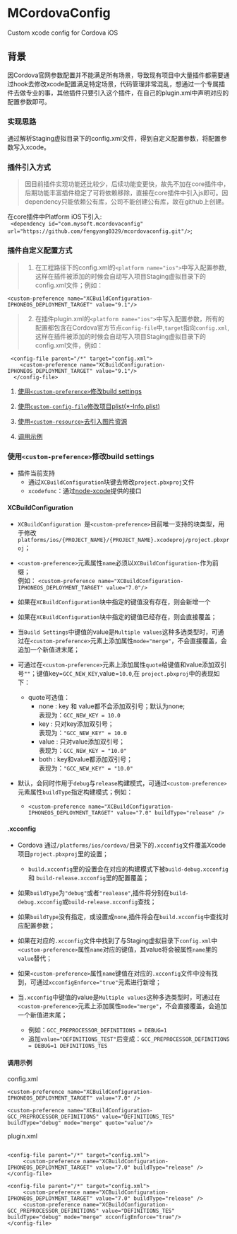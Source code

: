 
# MCordovaConfig

Custom xcode config for  Cordova iOS

## 背景
因Cordova官网参数配置并不能满足所有场景，导致现有项目中大量插件都需要通过hook去修改xcode配置满足特定场景，代码管理非常混乱，想通过一个专属插件去做专业的事，其他插件只要引入这个插件，在自己的plugin.xml中声明对应的配置参数即可。

### 实现思路
通过解析Staging虚拟目录下的config.xml文件，得到自定义配置参数，将配置参数写入xcode。

### 插件引入方式
> 
> 因目前插件实现功能还比较少，后续功能变更快，故先不加在core插件中，后期功能丰富插件稳定了可将依赖移除，直接在core插件中引入js即可。因dependency只能依赖公有库，公司不能创建公有库，故在github上创建。

在core插件中Platform iOS下引入: <br>` <dependency id="com.mysoft.mcordovaconfig" url="https://github.com/fengyang0329/mcordovaconfig.git"/>`;<br>

### 插件自定义配置方式
> 1. 在工程路径下的config.xml的`<platform name="ios">`中写入配置参数,这样在插件被添加的时候会自动写入项目Staging虚拟目录下的config.xml文件；例如： 
```
<custom-preference name="XCBuildConfiguration-IPHONEOS_DEPLOYMENT_TARGET" value="9.1"/>
```

> 2. 在插件plugin.xml的`<platform name="ios">`中写入配置参数，所有的配置都包含在Cordova官方节点`config-file`中,`target`指向`config.xml`,这样在插件被添加的时候会自动写入项目Staging虚拟目录下的config.xml文件，例如：
>
```
 <config-file parent="/*" target="config.xml">
 	<custom-preference name="XCBuildConfiguration-IPHONEOS_DEPLOYMENT_TARGET" value="9.1"/>
  </config-file>
```


1. [使用`<custom-preference>`修改build settings](#custom-preference)

2. [使用`custom-config-file`修改项目plist(*-Info.plist)](#custom-config-file)

3. [使用`<custom-resource>`去引入图片资源](#custom-resource)

4. [调用示例](#调用示例)


### <a name="custom-preference"></a>使用`<custom-preference>`修改build settings

* 插件当前支持
	* 通过`XCBuildConfiguration`块键去修改`project.pbxproj`文件
	* `xcodefunc`：通过[node-xcode](https://github.com/alunny/node-xcode)提供的接口
	
#### XCBuildConfiguration
* `XCBuildConfiguration `是`<custom-preference>`目前唯一支持的块类型，用于修改`platforms/ios/{PROJECT_NAME}/{PROJECT_NAME}.xcodeproj/project.pbxproj`；

* `<custom-preference>`元素属性`name`必须以`XCBuildConfiguration-`作为前缀；<br>例如： `<custom-preference name="XCBuildConfiguration-IPHONEOS_DEPLOYMENT_TARGET" value="7.0"/>`

* 如果在`XCBuildConfiguration`块中指定的键值没有存在，则会新增一个

* 如果在`XCBuildConfiguration`块中指定的键值已经存在，则会直接覆盖；

* 当`Build Settings`中键值的value是`Multiple values`这种多选类型时，可通过在`<custom-preference>`元素上添加属性`mode="merge"`，不会直接覆盖，会追加一个新值进末尾；

* 可通过在`<custom-preference>`元素上添加属性`quote`给键值和value添加双引号`""`；键值key=`GCC_NEW_KEY`,value=`10.0`,在 `project.pbxproj`中的表现如下：
	* quote可选值：
		* none :  key 和 value都不会添加双引号；默认为none;<br>表现为：`GCC_NEW_KEY = 10.0`
		* key : 只对key添加双引号；<br>表现为：`"GCC_NEW_KEY" = 10.0`
		* value : 只对value添加双引号；<br>表现为：`GCC_NEW_KEY = "10.0"`
		* both : key和value都添加双引号；<br>表现为：`"GCC_NEW_KEY" = "10.0"`

* 默认，会同时作用于`debug`与`release`构建模式，可通过`<custom-preference>`元素属性`buildType`指定构建模式；例如：
	* `<custom-preference name="XCBuildConfiguration-IPHONEOS_DEPLOYMENT_TARGET" value="7.0" buildType="release" />`

#### .xcconfig 

* Cordova 通过`/platforms/ios/cordova/`目录下的`.xcconfig`文件覆盖Xcode项目`project.pbxproj`里的设置；
	* `build.xcconfig`里的设置会在对应的构建模式下被`build-debug.xcconfig`和 `build-release.xcconfig`里的配置覆盖；

* 如果`buildType`为`"debug"`或者`"realease"`,插件将分别在`build-debug.xcconfig`或`build-release.xcconfig`查找；

* 如果`buildType`没有指定，或设置成`none`,插件将会在`build.xcconfig`中查找对应配置参数；

* 如果在对应的`.xcconfig`文件中找到了与Staging虚拟目录下`config.xml`中`<custom-preference>`属性`name`对应的键值，其value将会被属性`name`里的`value`替代；

* 如果`<custom-preference>`属性`name`键值在对应的`.xcconfig`文件中没有找到，可通过`xcconfigEnforce="true"`元素进行新增；

* 当`.xcconfig`中键值的value是`Multiple values`这种多选类型时，可通过在`<custom-preference>`元素上添加属性`mode="merge"`，不会直接覆盖，会追加一个新值进末尾；
	* 例如：`GCC_PREPROCESSOR_DEFINITIONS = DEBUG=1`
	* 追加`value="DEFINITIONS_TEST"`后变成：`GCC_PREPROCESSOR_DEFINITIONS = DEBUG=1 DEFINITIONS_TES`


#### <a name="调用示例"></a>调用示例

config.xml

```
<custom-preference name="XCBuildConfiguration-IPHONEOS_DEPLOYMENT_TARGET" value="7.0" />

<custom-preference name="XCBuildConfiguration-GCC_PREPROCESSOR_DEFINITIONS" value="DEFINITIONS_TES" buildType="debug" mode="merge" quote="value"/>

```

plugin.xml

```

<config-file parent="/*" target="config.xml">
 	 <custom-preference name="XCBuildConfiguration-IPHONEOS_DEPLOYMENT_TARGET" value="7.0" buildType="release" />
</config-file>

<config-file parent="/*" target="config.xml">
 	 <custom-preference name="XCBuildConfiguration-IPHONEOS_DEPLOYMENT_TARGET" value="7.0" buildType="release" />
 	 <custom-preference name="XCBuildConfiguration-GCC_PREPROCESSOR_DEFINITIONS" value="DEFINITIONS_TES" buildType="debug" mode="merge" xcconfigEnforce="true"/>
</config-file>

```